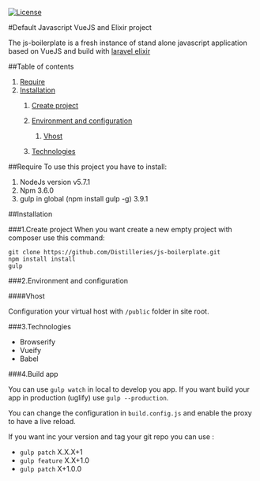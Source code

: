 [![License](https://img.shields.io/github/license/mashape/apistatus.svg)](LICENSE)


#Default Javascript VueJS and Elixir project

The js-boilerplate is a fresh instance of stand alone javascript application based on VueJS and build with [laravel elixir](https://laravel.com/docs/5.2/elixir)


##Table of contents
1. [Require](#require)
1. [Installation](#installation)
    1. [Create project](#1-create-project)
    1. [Environment and configuration](#2-environment-and-configuration)
        1. [Vhost](#vhost)

    1. [Technologies](#3-technologies)

##Require
To use this project you have to install:

1. NodeJs version v5.7.1
2. Npm 3.6.0
3. gulp in global (npm install gulp -g) 3.9.1

    
##Installation


###1.Create project
When you want create a new empty project with composer use this command:

```ssh
git clone https://github.com/Distilleries/js-boilerplate.git
npm install install
gulp
```

###2.Environment and configuration

####Vhost

Configuration your virtual host with `/public` folder in site root.

###3.Technologies

* Browserify
* Vueify
* Babel

###4.Build app

You can use `gulp watch` in local to develop you app. 
If you want build your app in production (uglify) use `gulp --production`.

You can change the configuration in `build.config.js` and enable the proxy to have a live reload.


If you want inc your version and tag your git repo you can use :

* `gulp patch` X.X.X+1
* `gulp feature` X.X+1.0
* `gulp patch` X+1.0.0
